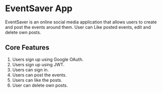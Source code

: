 # EventSaver App
EventSaver is an online social media application that allows users to create and post the events around them. User can Like posted events, edit and delete own posts.

## Core Features
1. Users sign up using Google OAuth.
2. Users sign up using JWT.
3. Users can sign in.
4. Users can post the events.
5. Users can like the posts.
6. User can delete own posts.
